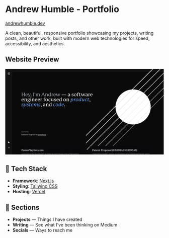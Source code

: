 # **Andrew Humble - Portfolio**

<a href="https://andrewhumble.dev/" target="_blank" rel="noopener noreferrer">andrewhumble.dev</a>

A clean, beautiful, responsive portfolio showcasing my projects, writing posts, and other work, built with modern web technologies for speed, accessibility, and aesthetics.

## **Website Preview**
![Website Preview](public/website-preview.png)

## 🚀 **Tech Stack**

- **Framework**: [Next.js](https://nextjs.org/)
- **Styling**: [Tailwind CSS](https://tailwindcss.com/)
- **Hosting**: [Vercel](https://vercel.com/)

## 🌟 **Sections**

- **Projects** — Things I have created
- **Writing** — See what I've been thinking on Medium
- **Socials** — Ways to reach me
